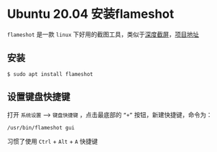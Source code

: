 # Ubuntu 20.04 安装flameshot

`flameshot` 是一款 `linux` 下好用的截图工具，类似于[深度截屏](安装深度截屏.md)，[项目地址](https://github.com/flameshot-org/flameshot)

## 安装

``` shell
$ sudo apt install flameshot
```

## 设置键盘快捷键

打开 `系统设置` ——> `键盘快捷键` ，点击最底部的 `“+”` 按钮，新建快捷键，命令为：

 `/usr/bin/flameshot gui`

习惯了使用 `Ctrl` + `Alt` + `A` 快捷键
